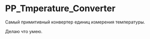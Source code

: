 # PP_Tmperature_Converter
Самый примитивный конвертер единиц измерения температуры.

Делаю что умею.
